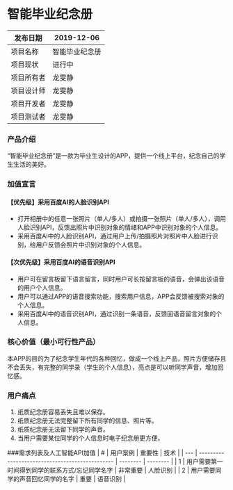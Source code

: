 # 智能毕业纪念册

| 发布日期   | 2019-12-06     |
| ---------- | -------------- |
| 项目名称   | 智能毕业纪念册 |
| 项目现状   | 进行中         |
| 项目所有者 | 龙雯静         |
| 项目设计师 | 龙雯静         |
| 项目开发者 | 龙雯静         |
| 项目测试者 | 龙雯静         |


### 产品介绍
“智能毕业纪念册”是一款为毕业生设计的APP，提供一个线上平台，纪念自己的学生生活的美好。

### 加值宣言
#### 【优先级】采用百度AI的人脸识别API
- 打开相册中的任意一张照片（单人/多人）或拍摄一张照片（单人/多人），调用人脸识别API，反馈出照片中识别对象的情绪和APP中识别对象的个人信息。
- 采用百度AI中的人脸识别API，通过用户上传/拍摄照片对照片中人脸进行识别，给用户反馈会照片中识别对象的个人信息。

#### 【次优先级】采用百度AI的语音识别API
- 用户可在留言板留下语言留言，同时用户可长按留言板的语音，会弹出该语音的用户个人信息。
- 用户可以通过APP的语音搜索功能，搜索用户信息，APP会反馈被搜索对象的个人信息。
- 采用百度AI中的语音识别API，通过识别一条语音，反馈回语音留言对象的个人信息。

### 核心价值（最小可行性产品）
本APP的目的为了纪念学生年代的各种回忆，做成一个线上产品，照片方便储存且不会丢失，有完整的同学录（学生的个人信息），亮点是可以听同学声音，增加回忆感。

### 用户痛点
1. 纸质纪念册容易丢失且难以保存。
1. 纸质纪念册无法完整留下所有同学的信息、照片等。
1. 纸质纪念册无法留下同学的声音。
1. 当用户需要某位同学的个人信息时电子纪念册更方便。

###需求列表及人工智能API加值
| #   | 用户案例                                        | 重要性   | 技术     |
| --- | ----------------------------------------------- | -------- | -------- |
| 1   | 用户需要第一时间得到同学的联系方式/忘记同学名字 | 非常重要 | 人脸识别 |
| 2   | 用户需要同学的声音回忆同学的名字                | 重要     | 语音识别 |

